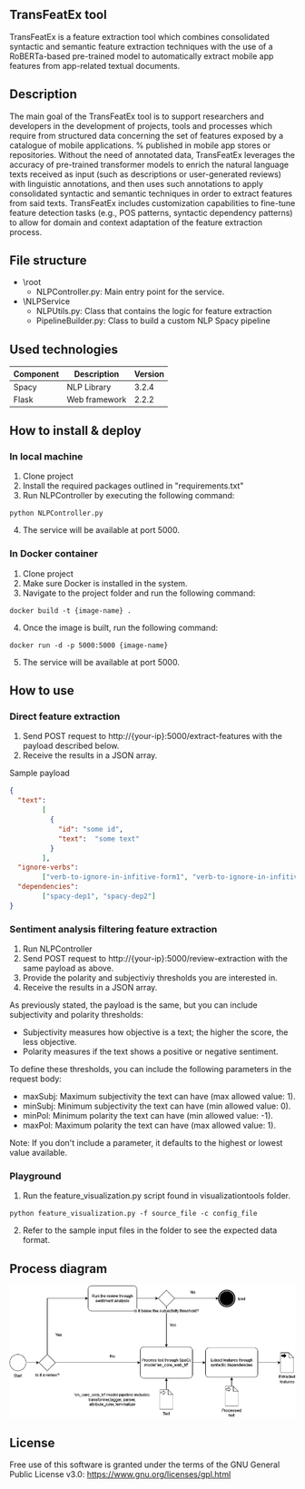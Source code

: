 ## TransFeatEx tool

TransFeatEx is a feature extraction tool which combines consolidated syntactic and semantic feature extraction techniques with the use of a RoBERTa-based pre-trained model to automatically extract mobile app features from app-related textual documents.

## Description

The main goal of the TransFeatEx tool is to support researchers and developers in the development of projects, tools and processes which require from structured data concerning the set of features exposed by a catalogue of mobile applications. % published in mobile app stores or repositories. Without the need of annotated data, TransFeatEx leverages the accuracy of pre-trained transformer models to enrich the natural language texts received as input (such as descriptions or user-generated reviews) with linguistic annotations, and then uses such annotations to apply consolidated syntactic and semantic techniques in order to extract features from said texts. 
TransFeatEx includes customization capabilities to fine-tune feature detection tasks (e.g., POS patterns, syntactic dependency patterns) to allow for domain and context adaptation of the feature extraction process. 

## File structure

- \root
  - NLPController.py: Main entry point for the service.
- \NLPService
  - NLPUtils.py: Class that contains the logic for feature extraction
  - PipelineBuilder.py: Class to build a custom NLP Spacy pipeline

## Used technologies

| Component | Description   | Version |
|-----------|---------------|---------|
| Spacy     | NLP Library   | 3.2.4   |
| Flask     | Web framework | 2.2.2   |


## How to install & deploy

### In local machine

1. Clone project
2. Install the required packages outlined in "requirements.txt"
3.  Run NLPController by executing the following command:
```console
python NLPController.py
```
4. The service will be available at port 5000.

### In Docker container

1. Clone project
2. Make sure Docker is installed in the system.
3. Navigate to the project folder and run the following command:
```console
docker build -t {image-name} .
```
4. Once the image is built, run the following command:
```console
docker run -d -p 5000:5000 {image-name}
```
5. The service will be available at port 5000.

## How to use

### Direct feature extraction
1. Send POST request to http://{your-ip}:5000/extract-features with the payload described below.
2. Receive the results in a JSON array.

Sample payload

```json
{
  "text":
        [
          {
            "id": "some id",
            "text":  "some text"
          }
        ],
  "ignore-verbs":
        ["verb-to-ignore-in-infitive-form1", "verb-to-ignore-in-infitive-form1"],
  "dependencies":
        ["spacy-dep1", "spacy-dep2"]
}
```
### Sentiment analysis filtering feature extraction

1. Run NLPController
2. Send POST request to http://{your-ip}:5000/review-extraction with the same payload as above.
3. Provide the polarity and subjectiviy thresholds you are interested in.
4. Receive the results in a JSON array.

As previously stated, the payload is the same, but you can include subjectivity and polarity thresholds:
- Subjectivity measures how objective is a text; the higher the score, the less objective.
- Polarity measures if the text shows a positive or negative sentiment.

To define these thresholds, you can include the following parameters in the request body:
- maxSubj: Maximum subjectivity the text can have (max allowed value: 1).
- minSubj: Minimum subjectivity the text can have (min allowed value: 0).
- minPol: Minimum polarity the text can have (min allowed value: -1).
- maxPol: Maximum polarity the text can have (max allowed value: 1).

Note: If you don't include a parameter, it defaults to the highest or lowest value available.

### Playground

1. Run the feature_visualization.py script found in visualizationtools folder.

```console
python feature_visualization.py -f source_file -c config_file
```
2. Refer to the sample input files in the folder to see the expected data format.


## Process diagram

![NLP Pipeline process diagram](https://github.com/gessi-chatbots/NLP_pipeline/blob/master/nlp_service_diagram.png?raw=true)

## License

Free use of this software is granted under the terms of the GNU General Public License v3.0: https://www.gnu.org/licenses/gpl.html
